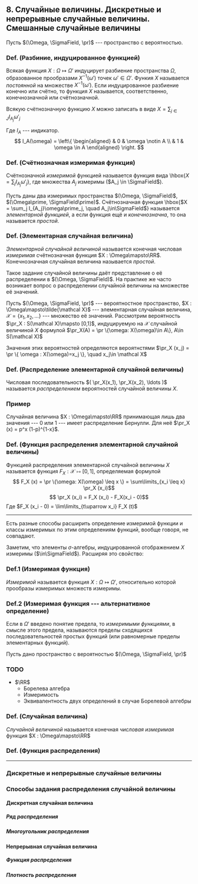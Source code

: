 ## 8. Случайные величины. Дискретные и непрерывные случайные величины. Смешанные случайные величины ##

Пусть $(\Omega, \SigmaField, \pr)$ --- пространство с вероятностью.

### Def. (Разбиние, индуцированное функцией) ###
Всякая функция $X : \Omega\mapsto\Omega\prime$
индуцирует разбиение пространства $\Omega$,
образованное прообразами $X^{-1}(\omega\prime)$ точек $\omega\prime\in\Omega\prime$.
Функия $X$ называется *постоянной* на множестве $X^{-1}(\omega\prime)$.
Если индуцированное разбиение конечно или счётно,
то функция $X$ называется, соответственно, конечнозначной или счётнозначной.

Всякую счётнозначную функцию $X$ можно записать в виде
$X = \sum_{j\in J} I_{A_j} \omega\prime_j$

Где $I_A$ --- индикатор.
$$
  I_A(\omega) =
  \left\{
  \begin{aligned}
    & 0 & \omega \notin A \\
    & 1 & \omega \in A
  \end{aligned}
  \right.
$$


### Def. (Счётнозначная измеримая функция) ###
Счётнозначной *измеримой* функцией называется функция вида
\hbox{$X = \sum_j I_{A_j}\omega\prime_j$}, где множества $A_j$ измеримы ($A_j \in \SigmaField$).

Пусть даны два измеримых пространства $(\Omega, \SigmaField)$, $(\Omega\prime, \SigmaField\prime)$.
Счётнозначная функция \hbox{$X = \sum_j I_{A_j}\omega\prime_j, \quad A_j\in\SigmaField$} называется *элементарной функцией*,
а если функция ещё и *конечнозначна*, то она называется *простой*.

### Def. (Элементарная случайная величина) ###
*Элементарной случайной величиной*
называется конечная числовая *измеримая* счётнозначная функция $X : \Omega\mapsto\RR$.
Конечнозначная случайная величина называется *простой*.

Такое задание случайной величины даёт представление о её распределении в $(\Omega, \SigmaField)$.
На практике же часто возникает вопрос о распределении случайной величины на множестве её значений.

Пусть
$(\Omega, \SigmaField, \pr)$ --- вероятностное пространство,
$X : \Omega\mapsto\tilde{\mathcal X}$ --- элементарная случайная величина,
$\mathcal X = \{ x_1, x_2, \ldots \}$ --- множество её значений.
Рассмотрим вероятность $\pr_X : S(\mathcal X)\mapsto [0,1]$,
индуцируемую на $\mathcal X$ случайной величиной $X$ формулой
$\pr_X(A) = \pr \{\omega: X(\omega)\in A\}, A\in S(\mathcal X)$

Значения этих вероятностей определяются
вероятнстями $\pr_X (x_j) = \pr \{ \omega : X(\omega)=x_j \}, \quad x_j\in \mathcal X$

### Def. (Распределение элементарной случайной величины)
Числовая последовательность $( \pr_X(x_1), \pr_X(x_2), \ldots )$
называется *распределением* вероятностей случайной величины $X$.

### Пример ###
Случайная величина $X : \Omega\mapsto\RR$ принимающая лишь два значения --- $0$ или $1$ --- имеет распределение Бернулли.
Для неё $\pr_X (x) = p^x (1-p)^{1-x}$.

### Def. (Функция распределения элементарной случайной величины) ###
Функцией распределения элементарной случайной величины $X$
называется функция $F_X : \mathcal X\mapsto [0,1]$, определяемая формулой
$$ F_X (x) = \pr \{\omega: X(\omega) \leq x \} = \sum\limits_{x_i \leq x} \pr_X (x_i)$$
$$ \pr_X (x_i) = F_X (x_i) - F_X(x_i - 0)$$
Где $F_X (x_i - 0) = \lim\limits_{t\uparrow x_i} F_X (t)$

* * *

Есть разные способы расширить определение измеримой функции и
классы измеримых по этим определениям функций, вообще говоря, не совпадают.

Заметим, что элементы $\sigma$-алгебры, индуцированной отображением $X$
измеримы ($\in\SigmaField$). Расширяя это свойство:

### Def.1 (Измеримая функция) ###
*Измеримой* называется функция $X : \Omega\mapsto\Omega\prime$,
относительно которой прообразы измеримых множеств измеримы.

### Def.2 (Измеримая функция --- альтернативное определение) ###
Если в $\Omega\prime$ введено понятие предела, то
*измеримыми функциями*, в смысле этого предела,
называются пределы сходящихся последовательностей простых функций
(или равномерные пределы элементарных функций).


Пусть дано пространство с вероятностью $(\Omega, \SigmaField, \pr)$

### TODO ###
* $\RR$
    * Борелева алгебра
    * Измеримость
    * Эквивалентность двух определений в случае Борелевой алгебры

### Def. (Случайная величина) ###
*Случайной величиной* называется конечная *числовая измеримая* функция $X : \Omega\mapsto\RR$

### Def. (Функция распределения) ###

* * *

### Дискретные и непрерывные случайные величины ###

### Способы задания распределения случайной величины ###

#### Дискретная случайная величина ####

##### Ряд распределения #####

##### Многоугольник распределения #####



#### Непрерывная случайная величина ####

##### Функция распределения #####

##### Плотность распределения #####
